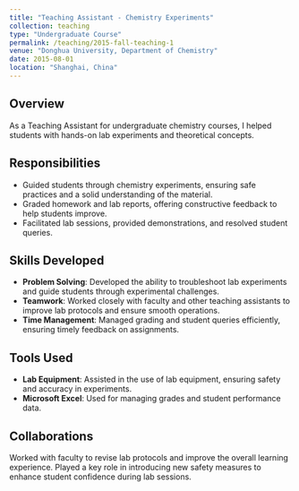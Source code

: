```yaml
---
title: "Teaching Assistant - Chemistry Experiments"
collection: teaching
type: "Undergraduate Course"
permalink: /teaching/2015-fall-teaching-1
venue: "Donghua University, Department of Chemistry"
date: 2015-08-01
location: "Shanghai, China"
---
```


## Overview
As a Teaching Assistant for undergraduate chemistry courses, I helped students with hands-on lab experiments and theoretical concepts.

## Responsibilities
- Guided students through chemistry experiments, ensuring safe practices and a solid understanding of the material.
- Graded homework and lab reports, offering constructive feedback to help students improve.
- Facilitated lab sessions, provided demonstrations, and resolved student queries.

## Skills Developed
- **Problem Solving**: Developed the ability to troubleshoot lab experiments and guide students through experimental challenges.
- **Teamwork**: Worked closely with faculty and other teaching assistants to improve lab protocols and ensure smooth operations.
- **Time Management**: Managed grading and student queries efficiently, ensuring timely feedback on assignments.

## Tools Used
- **Lab Equipment**: Assisted in the use of lab equipment, ensuring safety and accuracy in experiments.
- **Microsoft Excel**: Used for managing grades and student performance data.

## Collaborations
Worked with faculty to revise lab protocols and improve the overall learning experience. Played a key role in introducing new safety measures to enhance student confidence during lab sessions.
